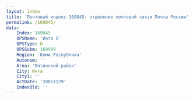```yaml
---
layout: index
title: 'Почтовый индекс 169845: отделение почтовой связи Почты России'
permalink: /169845/
data:
    Index: 169845
    OPSName: 'Инта 5'
    OPSType: О
    OPSSubm: 169999
    Region: 'Коми Республика'
    Autonom: ''
    Area: 'Интинский район'
    City: Инта
    City1: ''
    ActDate: '20051129'
    IndexOld: ''
---
```

